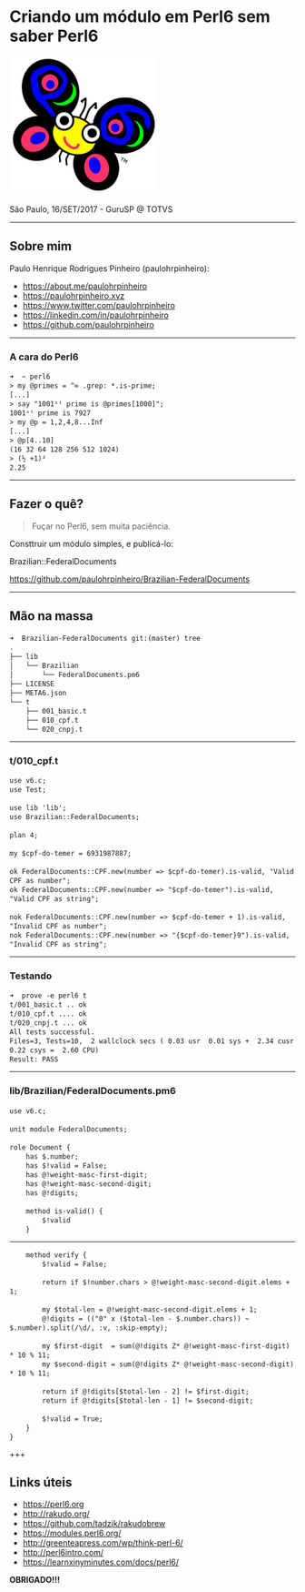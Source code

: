 # Criando um módulo em Perl6 sem saber Perl6

![Camelia »ö«](camelia.png)

São Paulo, 16/SET/2017 - GuruSP @ TOTVS

---

## Sobre mim

Paulo Henrique Rodrigues Pinheiro (paulohrpinheiro):

* https://about.me/paulohrpinheiro
* https://paulohrpinheiro.xyz
* https://www.twitter.com/paulohrpinheiro
* https://linkedin.com/in/paulohrpinheiro
* https://github.com/paulohrpinheiro

---

### A cara do Perl6

    ➜  ~ perl6
    > my @primes = ^∞ .grep: *.is-prime;
    [...]
    > say "1001ˢᵗ prime is @primes[1000]";
    1001ˢᵗ prime is 7927
    > my @p = 1,2,4,8...Inf
    [...]
    > @p[4..10]
    (16 32 64 128 256 512 1024)
    > (½ +1)²
    2.25

---

## Fazer o quê?

> Fuçar no Perl6, sem muita paciência.

Consttruir um módulo simples, e publicá-lo:

Brazilian::FederalDocuments

https://github.com/paulohrpinheiro/Brazilian-FederalDocuments

---

## Mão na massa

    ➜  Brazilian-FederalDocuments git:(master) tree
    .
    ├── lib
    │   └── Brazilian
    │       └── FederalDocuments.pm6
    ├── LICENSE
    ├── META6.json
    └── t
        ├── 001_basic.t
        ├── 010_cpf.t
        └── 020_cnpj.t

---

### t/010_cpf.t

    use v6.c;
    use Test;

    use lib 'lib';
    use Brazilian::FederalDocuments;

    plan 4;

    my $cpf-do-temer = 6931987887;

    ok FederalDocuments::CPF.new(number => $cpf-do-temer).is-valid, "Valid CPF as number";
    ok FederalDocuments::CPF.new(number => "$cpf-do-temer").is-valid, "Valid CPF as string";

    nok FederalDocuments::CPF.new(number => $cpf-do-temer + 1).is-valid, "Invalid CPF as number";
    nok FederalDocuments::CPF.new(number => "{$cpf-do-temer}9").is-valid, "Invalid CPF as string";

---

### Testando

    ➜  prove -e perl6 t 
    t/001_basic.t .. ok   
    t/010_cpf.t .... ok   
    t/020_cnpj.t ... ok   
    All tests successful.
    Files=3, Tests=10,  2 wallclock secs ( 0.03 usr  0.01 sys +  2.34 cusr  0.22 csys =  2.60 CPU)
    Result: PASS

---

### lib/Brazilian/FederalDocuments.pm6

    use v6.c;

    unit module FederalDocuments;

    role Document {
        has $.number;
        has $!valid = False;
        has @!weight-masc-first-digit;
        has @!weight-masc-second-digit;
        has @!digits;

        method is-valid() {
            $!valid
        }

---

        method verify {
            $!valid = False;

            return if $!number.chars > @!weight-masc-second-digit.elems + 1;

            my $total-len = @!weight-masc-second-digit.elems + 1;
            @!digits = (("0" x ($total-len - $.number.chars)) ~ $.number).split(/\d/, :v, :skip-empty);

            my $first-digit  = sum(@!digits Z* @!weight-masc-first-digit)  * 10 % 11;
            my $second-digit = sum(@!digits Z* @!weight-masc-second-digit) * 10 % 11;

            return if @!digits[$total-len - 2] != $first-digit;
            return if @!digits[$total-len - 1] != $second-digit;

            $!valid = True;
        }
    }

+++

## Links úteis

* https://perl6.org
* http://rakudo.org/
* https://github.com/tadzik/rakudobrew
* https://modules.perl6.org/
* http://greenteapress.com/wp/think-perl-6/
* http://perl6intro.com/
* https://learnxinyminutes.com/docs/perl6/

__OBRIGADO!!!__
